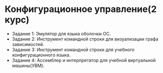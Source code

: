 # Конфигурационное управление(2 курс)

- Задание 1: Эмулятор для языка оболочки ОС.
- Задание 2: Инструмент командной строки для визуализации графа зависимостей.
- Задание 3: Инструмент командной строки для учебного конфигурационного языка.
- Задание 4: Ассемблер и интерпретатор для учебной виртуальной машины(УВМ).
